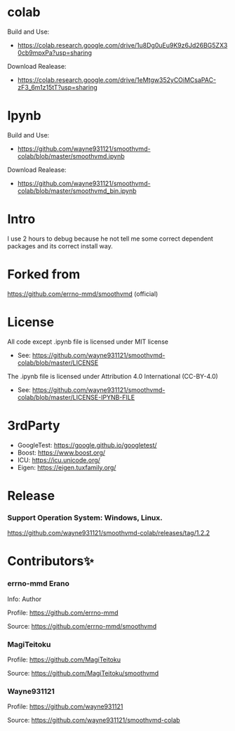 # colab

Build and Use:
- https://colab.research.google.com/drive/1u8Dg0uEu9K9z6Jd26BG5ZX30cb9mpxPa?usp=sharing

Download Realease:
- https://colab.research.google.com/drive/1eMtgw352yCOiMCsaPAC-zF3_6m1z15tT?usp=sharing

# Ipynb

Build and Use:
- https://github.com/wayne931121/smoothvmd-colab/blob/master/smoothvmd.ipynb

Download Realease:
- https://github.com/wayne931121/smoothvmd-colab/blob/master/smoothvmd_bin.ipynb

# Intro

I use 2 hours to debug because he not tell me some correct dependent packages and its correct install way.

# Forked from

https://github.com/errno-mmd/smoothvmd (official)

# License

All code except .ipynb file is licensed under MIT license
- See: https://github.com/wayne931121/smoothvmd-colab/blob/master/LICENSE

The .ipynb file is licensed under Attribution 4.0 International (CC-BY-4.0)
- See: https://github.com/wayne931121/smoothvmd-colab/blob/master/LICENSE-IPYNB-FILE

# 3rdParty

- GoogleTest: https://google.github.io/googletest/
- Boost: https://www.boost.org/
- ICU: https://icu.unicode.org/
- Eigen: https://eigen.tuxfamily.org/

# Release
### Support Operation System: Windows, Linux.
https://github.com/wayne931121/smoothvmd-colab/releases/tag/1.2.2

# Contributors✨
### errno-mmd Erano

Info: Author

Profile: https://github.com/errno-mmd

Source: https://github.com/errno-mmd/smoothvmd

### MagiTeitoku

Profile: https://github.com/MagiTeitoku

Source: https://github.com/MagiTeitoku/smoothvmd

### Wayne931121

Profile: https://github.com/wayne931121

Source: https://github.com/wayne931121/smoothvmd-colab

